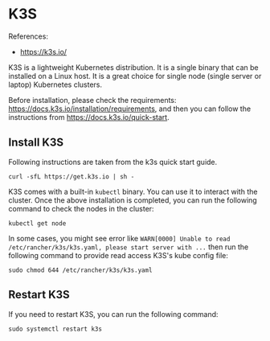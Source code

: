 # K3S

References:
- https://k3s.io/

K3S is a lightweight Kubernetes distribution. It is a single binary that can be installed on a Linux host. It is a great choice for single node (single server or laptop) Kubernetes clusters.

Before installation, please check the requirements: https://docs.k3s.io/installation/requirements, and then you can follow the instructions from https://docs.k3s.io/quick-start.

## Install K3S

Following instructions are taken from the k3s quick start guide.

```shell
curl -sfL https://get.k3s.io | sh -
```

K3S comes with a built-in `kubectl` binary. You can use it to interact with the cluster. Once the above installation is completed, you can run the following command to check the nodes in the cluster:

```shell    
kubectl get node
```
In some cases, you might see error like `WARN[0000] Unable to read /etc/rancher/k3s/k3s.yaml, please start server with ...` then run the following command to provide read access K3S's kube config file:
```shell
sudo chmod 644 /etc/rancher/k3s/k3s.yaml
```


## Restart K3S

If you need to restart K3S, you can run the following command:

```shell
sudo systemctl restart k3s
```